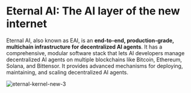 # Eternal AI: The AI layer of the new internet

Eternal AI, also known as EAI, is an **end-to-end, production-grade, multichain infrastructure for decentralized AI agents**. It has a comprehensive, modular software stack that lets AI developers manage decentralized AI agents on multiple blockchains like Bitcoin, Ethereum, Solana, and Bittensor. It provides advanced mechanisms for deploying, maintaining, and scaling decentralized AI agents.

![eternal-kernel-new-3](https://github.com/user-attachments/assets/75da8f62-6f03-41fb-a929-06420b8c4fc9)
